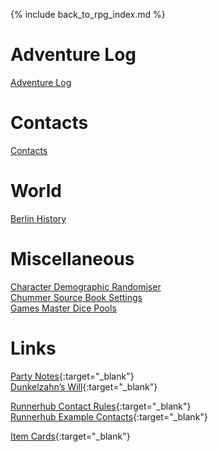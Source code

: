 ---
---

{% include back_to_rpg_index.md %}

# Adventure Log

[Adventure Log](AdventureLog/)  

# Contacts

[Contacts](Contacts/)  

# World

[Berlin History](World/BerlinHistory.html)  

# Miscellaneous

[Character Demographic Randomiser](Miscellaneous/CharacterDemographicRandomiser.html)  
[Chummer Source Book Settings](Miscellaneous/ChummerSourceBook.html)  
[Games Master Dice Pools](Miscellaneous/GamesMasterDicePools.html)  

# Links

[Party Notes](https://docs.google.com/document/d/17Ya2TPFLWeSvU2fiTV72KMWzybjQixAcTqo4kDByZGE/edit){:target="_blank"}  
[Dunkelzahn’s Will](http://shadowrun.wikia.com/wiki/Dunkelzahn%27s_Will){:target="_blank"}  

[Runnerhub Contact Rules](https://runnerhub.neosynth.net/index.php?n=Rules.Contacts){:target="_blank"}  
[Runnerhub Example Contacts](https://runnerhub.neosynth.net/index.php?n=Contacts.Contacts){:target="_blank"}  

[Item Cards](http://shadowrun.itemcards.com/){:target="_blank"}  
